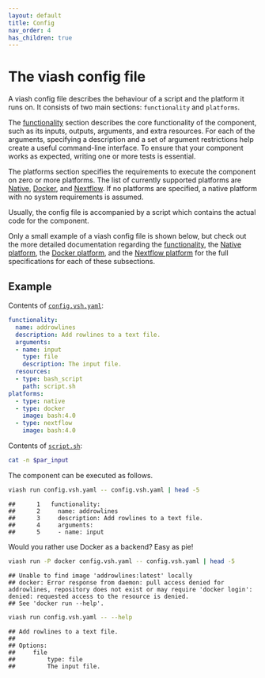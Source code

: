 ```yaml
---
layout: default
title: Config
nav_order: 4
has_children: true
---
```


# The viash config file

A viash config file describes the behaviour of a script and the platform
it runs on. It consists of two main sections: `functionality` and
`platforms`.

The [functionality](functionality) section describes the core
functionality of the component, such as its inputs, outputs, arguments,
and extra resources. For each of the arguments, specifying a description
and a set of argument restrictions help create a useful command-line
interface. To ensure that your component works as expected, writing one
or more tests is essential.

The platforms section specifies the requirements to execute the
component on zero or more platforms. The list of currently supported
platforms are [Native](platform-native), [Docker](platform-docker), and
[Nextflow](platform-nextflow). If no platforms are specified, a native
platform with no system requirements is assumed.

Usually, the config file is accompanied by a script which contains the
actual code for the component.

Only a small example of a viash config file is shown below, but check
out the more detailed documentation regarding the
[functionality](functionality), the [Native platform](platform-native),
the [Docker platform](platform-docker), and the [Nextflow
platform](platform-nextflow) for the full specifications for each of
these subsections.

## Example

Contents of
[`config.vsh.yaml`](../examples/addrowlines/config.vsh.yaml):

``` yaml
functionality:
  name: addrowlines
  description: Add rowlines to a text file.
  arguments:
  - name: input                           
    type: file
    description: The input file.
  resources:
  - type: bash_script
    path: script.sh
platforms:
  - type: native
  - type: docker
    image: bash:4.0
  - type: nextflow
    image: bash:4.0
```

Contents of [`script.sh`](../examples/addrowlines/script.sh):

``` bash
cat -n $par_input
```

The component can be executed as follows.

``` bash
viash run config.vsh.yaml -- config.vsh.yaml | head -5
```

    ##      1   functionality:
    ##      2     name: addrowlines
    ##      3     description: Add rowlines to a text file.
    ##      4     arguments:
    ##      5     - name: input

Would you rather use Docker as a backend? Easy as pie!

``` bash
viash run -P docker config.vsh.yaml -- config.vsh.yaml | head -5
```

    ## Unable to find image 'addrowlines:latest' locally
    ## docker: Error response from daemon: pull access denied for addrowlines, repository does not exist or may require 'docker login': denied: requested access to the resource is denied.
    ## See 'docker run --help'.

``` bash
viash run config.vsh.yaml -- --help
```

    ## Add rowlines to a text file.
    ## 
    ## Options:
    ##     file
    ##         type: file
    ##         The input file.
